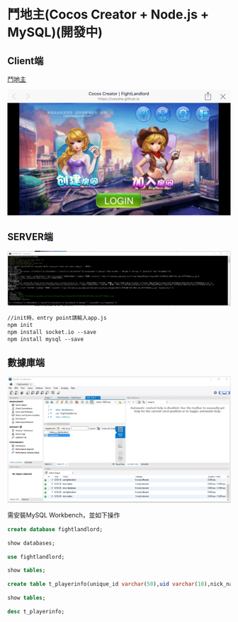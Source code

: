 # 鬥地主(Cocos Creator + Node.js + MySQL)(開發中)

## Client端
[鬥地主](https://ivesshe.github.io/FightLandlord/)
<center class="half">
    <img src="https://github.com/IvesShe/CocosCreatorDemo/blob/master/image/FightLandlord/S__38658051.jpg?raw=true" width="600"/>
</center>

## SERVER端
<center class="half">
    <img src="https://github.com/IvesShe/CocosCreatorDemo/blob/master/image/FightLandlord/1588827127500.jpg?raw=true" width="800"/>
</center>

```node
//init時，entry point請輸入app.js
npm init
npm install socket.io --save
npm install mysql --save
```

## 數據庫端
<center class="half">
    <img src="https://github.com/IvesShe/CocosCreatorDemo/blob/master/image/FightLandlord/1588827229042.jpg?raw=true" width="700"/>
</center>

需安裝MySQL Workbench，並如下操作
```sql
create database fightlandlord;
```
```sql
show databases;
```
```sql
use fightlandlord;
```
```sql
show tables;
```
```sql
create table t_playerinfo(unique_id varchar(50),uid varchar(10),nick_name varchar(20),avatar_url varchar(255),hourse_card_count int);
```
```sql
show tables;
```
```sql
desc t_playerinfo;
```
